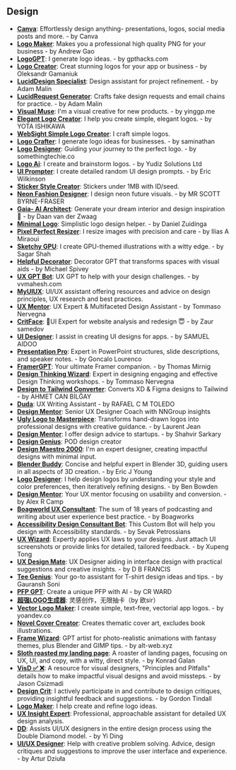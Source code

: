 ## Design
- [**Canva**](https://chat.openai.com/g/g-alKfVrz9K-canva): Effortlessly design anything- presentations, logos, social media posts and more. - by Canva
- [**Logo Maker**](https://chat.openai.com/g/g-OoQy93pPF-logo-mak): Makes you a professional high quality PNG for your business - by Andrew Gao
- [**LogoGPT**](https://chat.openai.com/g/g-z61XG6t54-logogp): I generate logo ideas. - by gpthacks.com
- [**Logo Creator**](https://chat.openai.com/g/g-gFt1ghYJl-logo-crea): Creat stunning logos for your app or business - by Oleksandr Gamaniuk
- [**LucidDesign Specialist**](https://chat.openai.com/g/g-P59DeQMOd-luciddesign-speciali): Design assistant for project refinement. - by Adam Malin
- [**LucidRequest Generator**](https://chat.openai.com/g/g-qwHPQaYNA-lucidrequest-genera): Crafts fake design requests and email chains for practice. - by Adam Malin
- [**Visual Muse**](https://chat.openai.com/g/g-WSOzzh5Ls-visual-): I'm a visual creative for new products. - by yinggp.me
- [**Elegant Logo Creator**](https://chat.openai.com/g/g-LGCrvDOW6-elegant-logo-crea): I help you create simple, elegant logos. - by YOTA ISHIKAWA
- [**WebSight Simple Logo Creator**](https://chat.openai.com/g/g-NUidakPOW-websight-simple-logo-crea): I craft simple logos.
- [**Logo Crafter**](https://chat.openai.com/g/g-IMDqbP3L3-logo-craf): I generate logo ideas for businesses. - by saminathan
- [**Logo Designer**](https://chat.openai.com/g/g-5AETYir7n-logo-desig): Guiding your journey to the perfect logo. - by somethingtechie.co
- [**Logo Ai**](https://chat.openai.com/g/g-3rS5UYpn1-logo-ai): I create and brainstorm logos. - by Yudiz Solutions Ltd
- [**UI Prompter**](https://chat.openai.com/g/g-S1QfUKueN-ui-promp): I create detailed random UI design prompts. - by Eric Wilkinson
- [**Sticker Style Creator**](https://chat.openai.com/g/g-8PS7kVdCS-sticker-style-crea): Stickers under 1MB with ID/seed.
- [**Neon Fashion Designer**](https://chat.openai.com/g/g-SGmIafunn-neon-fashion-desig): I design neon future visuals. - by MR SCOTT BYRNE-FRASER
- [**Gaia- AI Architect**](https://chat.openai.com/g/g-4XablZWpO-gaia-ai-archi): Generate your dream interior and design inspiration 💫 - by Daan van der Zwaag
- [**Minimal Logo**](https://chat.openai.com/g/g-50QxrS0Pd-minimal-log): Simplistic logo design helper. - by Daniel Zuidinga
- [**Pixel Perfect Resizer**](https://chat.openai.com/g/g-betDFUdQ9-pixel-perfect-resiz): I resize images with precision and care - by Ilias A Miraoui
- [**Sketchy GPU**](https://chat.openai.com/g/g-exmDXLVyw-sketchy-gp): I create GPU-themed illustrations with a witty edge. - by Sagar Shah
- [**Helpful Decorator**](https://chat.openai.com/g/g-zeKnQ8pah-helpful-decora): Decorator GPT that transforms spaces with visual aids - by Michael Spivey
- [**UX GPT Bot**](https://chat.openai.com/g/g-9SGjTRU2Q-ux-gpt-b): UX GPT to help with your design challenges. - by vvmahesh.com
- [**MyUIUX**](https://chat.openai.com/g/g-t89crwatw-myuiux): UI/UX assistant offering resources and advice on design principles, UX research and best practices.
- [**UX Mentor**](https://chat.openai.com/g/g-7tRvlCIHg-ux-): UX Expert & Multifaceted Design Assistant - by Tommaso Nervegna
- [**CritFace**](https://chat.openai.com/g/g-C4BEAXL6X-critfa): 👾UI Expert for website analysis and redesign 😇 - by Zaur samedov
- [**UI Designer**](https://chat.openai.com/g/g-AnfMn0gbM-ui-desig): I assist in creating UI designs for apps. - by SAMUEL AIDOO
- [**Presentation Pro**](https://chat.openai.com/g/g-CzzOBeZuH-presentation-p): Expert in PowerPoint structures, slide descriptions, and speaker notes. - by Goncalo Lourenco
- [**FramerGPT**](https://chat.openai.com/g/g-IcZbvOaf4-framergp): Your ultimate Framer companion. - by Thomas Mirnig
- [**Design Thinking Wizard**](https://chat.openai.com/g/g-oZuetbj5N-design-thinking-wizard): Expert in designing engaging and effective Design Thinking workshops. - by Tommaso Nervegna
- [**Design to Tailwind Converter**](https://chat.openai.com/g/g-FYMeYyd8w-design-to-tailwind-conv): Converts XD & Figma designs to Tailwind - by AHMET CAN BİLĞAY
- [**Duda**](https://chat.openai.com/g/g-4uV90QYeh-duda): UX Writing Assistant - by RAFAEL C M TOLEDO
- [**Design Mentor**](https://chat.openai.com/g/g-auJLYvLoc-design-): Senior UX Designer Coach with NNGroup insights
- [**Ugly Logo to Masterpiece**](https://chat.openai.com/g/g-be3kj61Yf-ugly-logo-to-masterpi): Transforms hand-drawn logos into professional designs with creative guidance. - by Laurent Jean
- [**Design Mentor**](https://chat.openai.com/g/g-auJLYvLoc-design-): I offer design advice to startups. - by Shahvir Sarkary
- [**Design Genius**](https://chat.openai.com/g/g-x4uF96VRf-design-geni): POD design creator
- [**Design Maestro 2000**](https://chat.openai.com/g/g-cAjPSOHFb-design-maestro-2000): I'm an expert designer, creating impactful designs with minimal input.
- [**Blender Buddy**](https://chat.openai.com/g/g-fXcjWY0nd-blender-buddy): Concise and helpful expert in Blender 3D, guiding users in all aspects of 3D creation. - by Eric J Young
- [**Logo Designer**](https://chat.openai.com/g/g-5AETYir7n-logo-desig): I help design logos by understanding your style and color preferences, then iteratively refining designs. - by Ben Bowden
- [**Design Mentor**](https://chat.openai.com/g/g-auJLYvLoc-design-): Your UX mentor focusing on usability and conversion. - by Alex R Camp
- [**Boagworld UX Consultant**](https://chat.openai.com/g/g-YX6hhmNEr-boagworld-ux-consulta): The sum of 18 years of podcasting and writing about user experience best practice. - by Boagworks
- [**Accessibility Design Consultant Bot**](https://chat.openai.com/g/g-xmiCLnsjn-accessibility-design-consultant-b): This Custom Bot will help you design with Accessibility standards. - by Sevak Petrossians
- [**UX Wizard**](https://chat.openai.com/g/g-nmrcxB5Hd-ux-wizard): Expertly applies UX laws to your designs. Just attach UI screenshots or provide links for detailed, tailored feedback. - by Xupeng Tong
- [**UX Design Mate**](https://chat.openai.com/g/g-HIRQ9aizH-ux-design-ma): UX Designer aiding in interface design with practical suggestions and creative insights. - by D B FRANCIS
- [**Tee Genius**](https://chat.openai.com/g/g-OlpdPpTQy-tee-geni): Your go-to assistant for T-shirt design ideas and tips. - by Gauransh Soni
- [**PFP GPT**](https://chat.openai.com/g/g-ib5cn1Z8w-pfp-gp): Create a unique PFP with AI - by CR WARD
- [**超强LOGO生成器**](https://chat.openai.com/g/g-YL87j8C7S-chao-qiang-logosheng-cheng-qi): 灵感创作，无限抽卡（by 欧sir）
- [**Vector Logo Maker**](https://chat.openai.com/g/g-HWzMHMYr4-vector-logo-mak): I create simple, text-free, vectorial app logos. - by yoandev.co
- [**Novel Cover Creator**](https://chat.openai.com/g/g-9NBFM6Fco-novel-cover-crea): Creates thematic cover art, excludes book illustrations.
- [**Frame Wizard**](https://chat.openai.com/g/g-JX2hTMzhS-frame-wizard): GPT artist for photo-realistic animations with fantasy themes, plus Blender and GIMP tips. - by alt-web.xyz
- [**Sloth roasted my landing page**](https://chat.openai.com/g/g-7tMyOHZSc-sloth-roasted-my-landing-pag): A roaster of landing pages, focusing on UX, UI, and copy, with a witty, direct style. - by Konrad Galan
- [**VisD ✅  ❌**](https://chat.openai.com/g/g-0u2hbZmnm-visd): A resource for visual designers, "Principles and Pitfalls" details how to make impactful visual designs and avoid missteps. - by Jason Csizmadi
- [**Design Crit**](https://chat.openai.com/g/g-49iUDdkCm-design-cri): I actively participate in and contribute to design critiques, providing insightful feedback and suggestions. - by Gordon Tindall
- [**Logo Maker**](https://chat.openai.com/g/g-OoQy93pPF-logo-mak): I help create and refine logo ideas.
- [**UX Insight Expert**](https://chat.openai.com/g/g-fgs90BlzP-ux-insight-exp): Professional, approachable assistant for detailed UX design analysis.
- [**DD**](https://chat.openai.com/g/g-q54N6rrRe-dd): Assists UI/UX designers in the entire design process using the Double Diamond model. - by Yi Ding
- [**UI/UX Designer**](https://chat.openai.com/g/g-pgNRpHOlg-ui-ux-desig): Help with creative problem solving. Advice, design critiques and suggestions to improve the user interface and experience. - by Artur Dziuła

